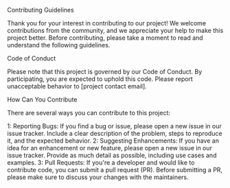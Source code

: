 Contributing Guidelines

Thank you for your interest in contributing to our project! We welcome contributions from the community, and we appreciate your help to make this project better.
Before contributing, please take a moment to read and understand the following guidelines.


Code of Conduct

Please note that this project is governed by our Code of Conduct. 
By participating, you are expected to uphold this code. 
Please report unacceptable behavior to [project contact email].


How Can You Contribute

There are several ways you can contribute to this project:

1: Reporting Bugs: If you find a bug or issue, please open a new issue in our issue tracker. 
Include a clear description of the problem, steps to reproduce it, and the expected behavior.
2: Suggesting Enhancements: If you have an idea for an enhancement or new feature, please open a new issue in our issue tracker.
Provide as much detail as possible, including use cases and examples.
3: Pull Requests: If you're a developer and would like to contribute code, you can submit a pull request (PR). 
Before submitting a PR, please make sure to discuss your changes with the maintainers.


